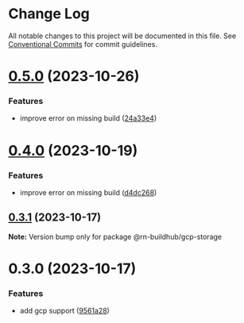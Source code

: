 # Change Log

All notable changes to this project will be documented in this file.
See [Conventional Commits](https://conventionalcommits.org) for commit guidelines.

# [0.5.0](https://github.com/xtreamsrl/react-native-build-hub/compare/v0.3.0...v0.5.0) (2023-10-26)


### Features

* improve error on missing build ([24a33e4](https://github.com/xtreamsrl/react-native-build-hub/commit/24a33e4e4458321a46d5ea6fc77cd0fae32d602f))





# [0.4.0](https://github.com/xtreamsrl/react-native-build-hub/compare/v0.3.1...v0.4.0) (2023-10-19)


### Features

* improve error on missing build ([d4dc268](https://github.com/xtreamsrl/react-native-build-hub/commit/d4dc268a4f57e71c04644f2f81d659d000193979))





## [0.3.1](https://github.com/xtreamsrl/react-native-build-hub/compare/v0.3.0...v0.3.1) (2023-10-17)

**Note:** Version bump only for package @rn-buildhub/gcp-storage





# 0.3.0 (2023-10-17)


### Features

* add gcp support ([9561a28](https://github.com/xtreamsrl/react-native-build-hub/commit/9561a280493301dfa2f31ca86e2967329beb0e5a))
